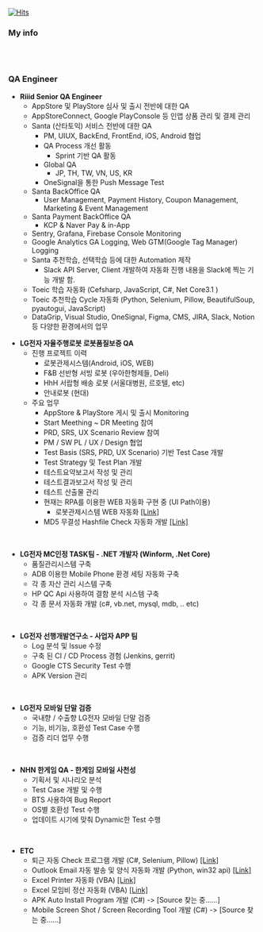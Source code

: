 [![Hits](https://hits.seeyoufarm.com/api/count/incr/badge.svg?url=https%3A%2F%2Fgithub.com%2FSsunLee&count_bg=%23286892&title_bg=%232E8AE5&icon=csharp.svg&icon_color=%23FFFFFF&title=Visit&edge_flat=true)](https://github.com/SsunLee)

### My info


<br></br>

### QA Engineer

 - **Riiid Senior QA Engineer**
   - AppStore 및 PlayStore 심사 및 출시 전반에 대한 QA
   - AppStoreConnect, Google PlayConsole 등 인앱 상품 관리 및 결제 관리
   - Santa (산타토익) 서비스 전반에 대한 QA
      - PM, UIUX, BackEnd, FrontEnd, iOS, Android 협업
      - QA Process 개선 활동
        - Sprint 기반 QA 활동 
      - Global QA
        - JP, TH, TW, VN, US, KR
      - OneSignal을 통한 Push Message Test 
   - Santa BackOffice QA
      - User Management, Payment History, Coupon Management, Marketing & Event Management
   - Santa Payment BackOffice QA
      - KCP & Naver Pay & in-App 
   - Sentry, Grafana, Firebase Console Monitoring
   - Google Analytics GA Logging, Web GTM(Google Tag Manager) Logging
   - Santa 추천학습, 선택학습 등에 대한 Automation 제작
      - Slack API Server, Client 개발하여 자동화 진행 내용을 Slack에 찍는 기능 개발 함.
   - Toeic 학습 자동화 (Cefsharp, JavaScript, C#, Net Core3.1 )
   - Toeic 추천학습 Cycle 자동화 (Python, Selenium, Pillow, BeautifulSoup, pyautogui, JavaScript)
   - DataGrip, Visual Studio, OneSignal, Figma, CMS, JIRA, Slack, Notion 등 다양한 환경에서의 업무


 + **LG전자 자율주행로봇 로봇품질보증 QA**
   - 진행 프로젝트 이력
     - 로봇관제시스템(Android, iOS, WEB)
     - F&B 선반형 서빙 로봇 (우아한형제들, Deli)
     - HhH 서랍형 배송 로봇 (서울대병원, 르호텔, etc)
     - 안내로봇 (현대)
   - 주요 업무
     - AppStore & PlayStore 게시 및 출시 Monitoring
     - Start Meething ~ DR Meeting 참여 
     - PRD, SRS, UX Scenario Review 참여 
     - PM / SW PL / UX / Design 협업 
     - Test Basis (SRS, PRD, UX Scenario) 기반 Test Case 개발
     - Test Strategy 및 Test Plan 개발
     - 테스트요약보고서 작성 및 관리
     - 테스트결과보고서 작성 및 관리
     - 테스트 산출물 관리
     - 현재는 RPA를 이용한 WEB 자동화 구현 중 (UI Path이용)
       * 로봇관제시스템 WEB 자동화 [[Link]](https://github.com/SsunLee/UIPath_rs_service)
     - MD5 무결성 Hashfile Check 자동화 개발 [[Link]](https://github.com/SsunLee/MD5_hasfile_Automation)

<br>

 + **LG전자 MC인정 TASK팀 - .NET 개발자 (Winform, .Net Core)**
   - 품질관리시스템 구축
   - ADB 이용한 Mobile Phone 환경 세팅 자동화 구축
   - 각 종 자산 관리 시스템 구축
   - HP QC Api 사용하여 결함 분석 시스템 구축
   - 각 종 문서 자동화 개발 (c#, vb.net, mysql, mdb, .. etc)
<br>

 + **LG전자 선행개발연구소 - 사업자 APP 팀**
   - Log 분석 및 Issue 수정 
   - 구축 된 CI / CD Process 경험 (Jenkins, gerrit)
   - Google CTS Security Test 수행
   - APK Version 관리
<br>

 + **LG전자 모바일 단말 검증**
   - 국내향 / 수출향 LG전자 모바일 단말 검증
   - 기능, 비기능, 호환성 Test Case 수행
   - 검증 리더 업무 수행 
<br>

 + **NHN 한게임 QA - 한게임 모바일 사천성**
   - 기획서 및 시나리오 분석
   - Test Case 개발 및 수행 
   - BTS 사용하여 Bug Report
   - OS별 호환성 Test 수행
   - 업데이트 시기에 맞춰 Dynamic한 Test 수행
<br>

 + **ETC**
   - 퇴근 자동 Check 프로그램 개발 (C#, Selenium, Pillow) [[Link]](https://github.com/SsunLee/Automation_check)
   - Outlook Email 자동 발송 및 양식 자동화 개발 (Python, win32 api) [[Link]](https://github.com/SsunLee/Outlook_Automation_py)
   - Excel Printer 자동화 (VBA) [[Link]](https://blog.naver.com/tnsqo1126/221891594221)
   - Excel 모임비 정산 자동화 (VBA) [[Link]](https://blog.naver.com/tnsqo1126/221809841744)
   - APK Auto Install Program 개발 (C#) -> [Source 찾는 중......]
   - Mobile Screen Shot / Screen Recording Tool 개발 (C#) -> [Source 찾는 중......]
